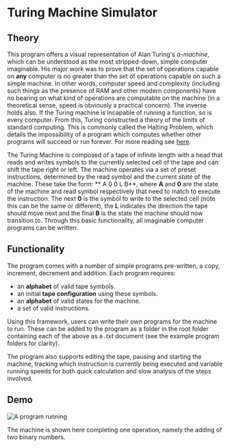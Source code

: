 # Turing Machine Simulator

## Theory

This program offers a visual representation of Alan Turing's *a-machine*, which can be understood as the most stripped-down, simple computer imaginable. His major work was to prove that the set of operations capable on **any** computer is no greater than the set of operations capable on such a simple machine. In other words, computer speed and complexity (including such things as the presence of RAM and other modern components) have no bearing on what kind of operations are computable on the machine (in a theoretical sense, speed is obviously a practical concern). The inverse holds also. If the Turing machine is incapable of running a function, so is every computer. From this, Turing constructed a theory of the limits of standard computing. This is commonly called the Halting Problem, which details the impossibility of a program which computes whether other programs will succeed or run forever. For more reading see [here](https://en.wikipedia.org/wiki/Halting_problem).

The Turing Machine is composed of a tape of infinite length with a head that reads and writes symbols to the currently selected cell of the tape and can shift the tape right or left. The machine operates via a set of preset instructions, determined by the read symbol and the current *state* of the machine. These take the form: ** A 0 0 L B**, where **A** and **0** are the state of the machine and read symbol respectively that need to match to execute the instruction. The next **0** is the symbol to write to the selected cell (note this can be the same or different), the **L** indicates the direction the tape should move next and the final **B** is the state the machine should now transition to. Through this basic functionality, all imaginable computer programs can be written.

## Functionality

The program comes with a number of simple programs pre-written, a copy, increment, decrement and addition. 
Each program requires:
* an **alphabet** of valid tape symbols.
* an initial **tape configuration** using these symbols.
* an **alphabet** of valid states for the machine.
* a set of valid instructions.

Using this framework, users can write their own programs for the machine to run. These can be added to the program as a folder in the root folder containing each of the above as a *.txt* document (see the example program folders for clarity).

The program also supports editing the tape, pausing and starting the machine, tracking which instruction is currently being executed and variable running speeds for both quick calculation and slow analysis of the steps involved.
## Demo

![A program running](demo/turing-machine-running.gif)

The machine is shown here completing one operation, namely the adding of two binary numbers.
